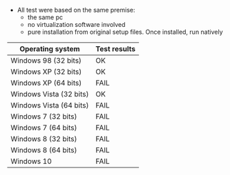 * All test were based on the same premise:
    - the same pc
    - no virtualization software involved
    - pure installation from original setup files. Once installed, run natively
    
Operating system | Test results |
------------- | ------------- |
      Windows 98 (32 bits) | OK |
      Windows XP (32 bits) | OK |
      Windows XP (64 bits) | FAIL |
      Windows Vista (32 bits) | OK |
      Windows Vista (64 bits) | FAIL |
      Windows 7 (32 bits) | FAIL |
      Windows 7 (64 bits) | FAIL |
      Windows 8 (32 bits) | FAIL |
      Windows 8 (64 bits) | FAIL |
      Windows 10 | FAIL |
